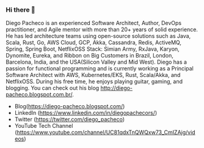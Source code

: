 ### Hi there 👋

<!--
**diegopacheco/diegopacheco** is a ✨ _special_ ✨ repository because its `README.md` (this file) appears on your GitHub profile.

Here are some ideas to get you started:

- 🔭 I’m currently working on ...
- 🌱 I’m currently learning ...
- 👯 I’m looking to collaborate on ...
- 🤔 I’m looking for help with ...
- 💬 Ask me about ...
- 📫 How to reach me: ...
- 😄 Pronouns: ...
- ⚡ Fun fact: ...
-->

Diego Pacheco is an experienced Software Architect, Author, DevOps practitioner, and Agile mentor with more than 20+ years of solid experience. He has led architecture teams using open-source solutions such as Java, Scala, Rust, Go, AWS Cloud, GCP, Akka, Cassandra, Redis, ActiveMQ, Spring, Spring Boot, NetflixOSS Stack: Simian Army, RxJava, Karyon, Dynomite, Eureka, and Ribbon on Big Customers in Brazil, London, Barcelona, India, and the USA(Silicon Valley and Mid West). Diego has a passion for functional programming and is currently working as a Principal Software Architect with AWS, Kubernetes/EKS, Rust, Scala/Akka, and NetflixOSS. During his free time, he enjoys playing guitar, gaming, and blogging. You can check out his blog http://diego-pacheco.blogspot.com.br/.
* Blog(<https://diego-pacheco.blogspot.com/>)
* LinkedIn (<https://www.linkedin.com/in/diegopachecors/>)
* Twitter (<https://twitter.com/diego_pacheco>)
* YouTube Tech Channel (<https://www.youtube.com/channel/UC81qdxTnQWQxw73_CmIZAjg/videos>)

